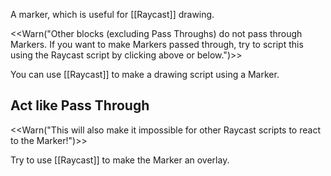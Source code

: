 A marker, which is useful for [[Raycast]] drawing.

<<Warn("Other blocks (excluding Pass Throughs) do not pass through Markers. If you want to make Markers passed through, try to script this using the Raycast script by clicking above or below.")>>

You can use [[Raycast]] to make a drawing script using a Marker.

## Act like Pass Through
<<Warn("This will also make it impossible for other Raycast scripts to react to the Marker!")>>

Try to use [[Raycast]] to make the Marker an overlay.